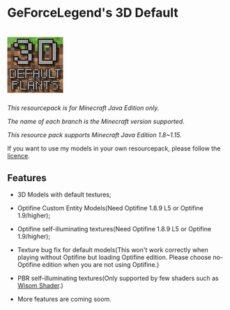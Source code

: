 # GeForceLegend's 3D Default
# ![img lost](https://raw.githubusercontent.com/GeForceLegend/Minecraft-3D-Default/1.14-All/pack.png)

*This resourcepack is for Minecraft Java Edition only.*

*The name of each branch is the Minecraft version supported.*

*This resource pack supports Minecraft Java Edition 1.8~1.15.*

If you want to use my models in your own resourcepack, please follow the [licence](./LICENCE).

## Features

- 3D Models with default textures;

- Optifine Custom Entity Models(Need Optifine 1.8.9 L5 or Optifine 1.9/higher);

- Optifine self-illuminating textures(Need Optifine 1.8.9 L5 or Optifine 1.9/higher);

- Texture bug fix for default models(This won't work correctly when playing without Optifine but loading Optifine edition. Please choose no-Optifine edition when you are not using Optifine.)

- PBR self-illuminating textures(Only supported by few shaders such as [Wisom Shader](https://github.com/bobcao3/Wisdom-Shaders).)

- More features are coming soom.
